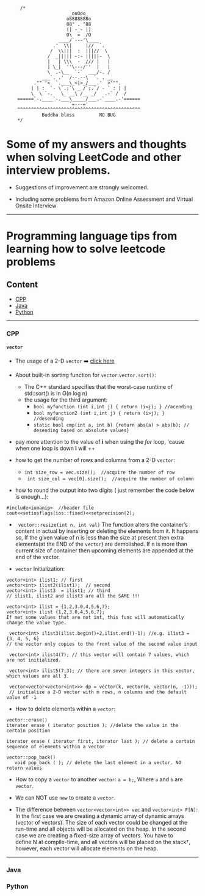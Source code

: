         /*
                           _ooOoo_
                          o8888888o
                          88" . "88
                          (| -_- |)
                          O\  =  /O
                       ____/`---'\____
                     .'  \\|     |//  `.
                    /  \\|||  :  |||//  \
                   /  _||||| -:- |||||-  \
                   |   | \\\  -  /// |   |
                   | \_|  ''\---/''  |   |
                   \  .-\__  `-`  ___/-. /
                 ___`. .'  /--.--\  `. . __
              ."" '<  `.___\_<|>_/___.'  >'"".
             | | :  `- \`.;`\ _ /`;.`/ - ` : | |
             \  \ `-.   \_ __\ /__ _/   .-` /  /
        ======`-.____`-.___\_____/___.-`____.-'======
                           `=---='
        ^^^^^^^^^^^^^^^^^^^^^^^^^^^^^^^^^^^^^^^^^^^^^
                 Buddha bless         NO BUG
        */
  
# Some of my answers and thoughts when solving LeetCode and other interview problems.

- Suggestions of improvement are strongly welcomed.

- Including some problems from Amazon Online Assessment and Virtual Onsite Interview

---

# Programming language tips from learning how to solve leetcode problems

## Content

+ [CPP](#CPP)
+ [Java](#Java)
+ [Python](#Python)

---

### CPP <a name="CPP"></a>


#### ```vector```
+ The usage of a 2-D ```vector``` ➡️ [click here](https://www.digitalocean.com/community/tutorials/2d-vectors-in-c-plus-plus) 

+ About built-in sorting function for ```vector```:```vector.sort()```:
	- The C++ standard specifies that the worst-case runtime of std::sort() is in O(n log n)
	-  the usage for the third argument:
		- ``` bool myfunction (int i,int j) { return (i<j); } //acending ```
		- ```bool myfunction2 (int i,int j) { return (i>j); }  //desending ```
		- ```static bool cmp(int a, int b) {return abs(a) > abs(b); // desending based on absolute values} ```


+ pay more attention to the value of **i** when using the *for* loop, 'cause when one loop is down **i** will ++


+ how to get the number of rows and columns from a 2-D ```vector```:
	+ ```int size_row = vec.size();  //acquire the number of row ```
	+ ``` int size_col = vec[0].size();  //acquire the number of column```
	
+ how to round the output into two digits ( just remember the code below is enough...):

``` 
#include<iomanip>  //header file
cout<<setiosflags(ios::fixed)<<setprecision(2);
```

+ ``` vector::resize(int n, int val)```
The function alters the container’s content in actual by inserting or deleting the elements from it. It happens so,
If the given value of n is less than the size at present then extra elements(at the END of the ```vector```) are demolished.
If n is more than current size of container then upcoming elements are appended at the end of the vector.

+ ```vector``` Initialization: 

```
vector<int> ilist1; // first 
vector<int> ilist2(ilist1);  // second 
vector<int> ilist3  = ilist1; // third 
// ilist1, ilist2 and ilist3 are all the SAME !!!

vector<int> ilist = {1,2,3.0,4,5,6,7};
vector<int> ilist {1,2,3.0,4,5,6,7};
If met some values that are not int, this func will automatically change the value type. 

 vector<int> ilist3(ilist.begin()+2,ilist.end()-1); //e.g. ilist3 = {3, 4, 5, 6} 
// the vector only copies to the front value of the second value input

 vector<int> ilist4(7); // this vector will contain 7 values, which are not initialized. 

 vector<int> ilist5(7,3); // there are seven integers in this vector, which values are all 3. 
 
 vector<vector<vector<int>>> dp = vector(k, vector(m, vector(n, -1))); 
 // initialize a 2-D vector with m rows, n columns and the default value of -1
```

+ How to delete elements within a ```vector```:

```
vector::erase()
iterator erase ( iterator position ); //delete the value in the certain position

iterator erase ( iterator first, iterator last ); // delete a certain sequence of elements within a vector

vector::pop_back()
   void pop_back ( ); // delete the last element in a vector. NO return values
```

+ How to copy a ```vector``` to another ```vector```: ```a = b;```, Where ```a``` and ```b``` are ```vector```.

+ We can NOT use ```new``` to create a ```vector```.

+ The difference between ```vector<vector<int>> vec``` and ```vector<int> F[N]```: 
In the first case we are creating a dynamic array of dynamic arrays (vector of vectors). The size of each vector could be changed at the run-time and all objects will be allocated on the heap.
In the second case we are creating a fixed-size array of vectors. You have to define N at compile-time, and all vectors will be placed on the stack†, however, each vector will allocate elements on the heap.

---

### Java <a name="Java"></a>

### Python <a name="Python"></a>